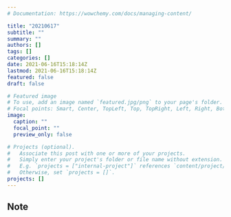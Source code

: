 ```yaml
---
# Documentation: https://wowchemy.com/docs/managing-content/

title: "20210617"
subtitle: ""
summary: ""
authors: []
tags: []
categories: []
date: 2021-06-16T15:18:14Z
lastmod: 2021-06-16T15:18:14Z
featured: false
draft: false

# Featured image
# To use, add an image named `featured.jpg/png` to your page's folder.
# Focal points: Smart, Center, TopLeft, Top, TopRight, Left, Right, BottomLeft, Bottom, BottomRight.
image:
  caption: ""
  focal_point: ""
  preview_only: false

# Projects (optional).
#   Associate this post with one or more of your projects.
#   Simply enter your project's folder or file name without extension.
#   E.g. `projects = ["internal-project"]` references `content/project/deep-learning/index.md`.
#   Otherwise, set `projects = []`.
projects: []
---
```


## Note

